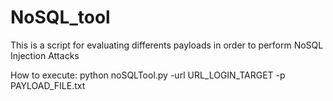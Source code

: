 # NoSQL_tool
This is a script for evaluating differents payloads in order to perform NoSQL Injection Attacks

How to execute:
python noSQLTool.py -url URL_LOGIN_TARGET -p PAYLOAD_FILE.txt
